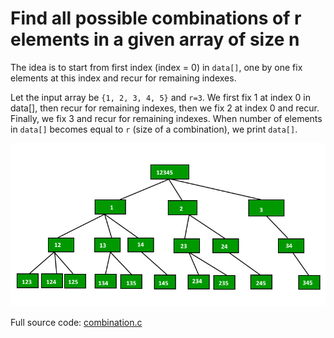 # Find all possible combinations of r elements in a given array of size n

The idea is to start from first index (index = 0) in ``data[]``, one by one fix elements at this index and recur for remaining indexes. 

Let the input array be ``{1, 2, 3, 4, 5}`` and ``r=3``. We first fix 1 at index 0 in data[], then recur for remaining indexes, then we fix 2 at index 0 and recur. Finally, we fix 3 and recur for remaining indexes. When number of elements in ``data[]`` becomes equal to ``r`` (size of a combination), we print ``data[]``.

![](../Environment/Images/combination.jpg)

Full source code: [combination.c](combination.c)